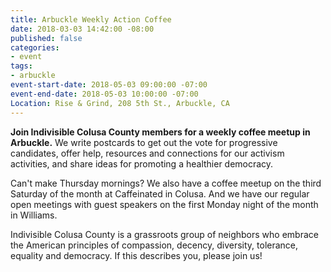 ```yaml
---
title: Arbuckle Weekly Action Coffee
date: 2018-03-03 14:42:00 -08:00
published: false
categories:
- event
tags:
- arbuckle
event-start-date: 2018-05-03 09:00:00 -07:00
event-end-date: 2018-05-03 10:00:00 -07:00
Location: Rise & Grind, 208 5th St., Arbuckle, CA
---
```


**Join Indivisible Colusa County members for a weekly coffee meetup in Arbuckle.** We write postcards to get out the vote for progressive candidates, offer help, resources and connections for our activism activities, and share ideas for promoting a healthier democracy.

Can't make Thursday mornings? We also have a coffee meetup on the third Saturday of the month at Caffeinated in Colusa. And we have our regular open meetings with guest speakers on the first Monday night of the month in Williams.

Indivisible Colusa County is a grassroots group of neighbors who embrace the American principles of compassion, decency, diversity, tolerance, equality and democracy. If this describes you, please join us!